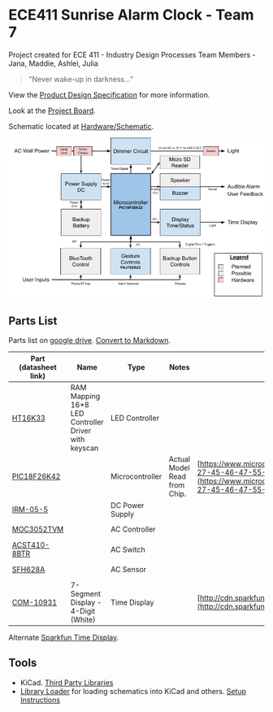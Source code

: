 # ECE411 Sunrise Alarm Clock - Team 7
Project created for ECE 411 - Industry Design Processes
Team Members - Jana, Maddie, Ashlei, Julia


> "Never wake-up in darkness..."

View the [Product Design Specification](./Product%20Design%20Specification%20v1.pdf) for more information.

Look at the [Project Board](https://github.com/31415pi/ECE_411_Winter_2021_Team_7/projects/1).

Schematic located at [Hardware/Schematic](./Hardware/Schematic.pdf).

![L1 Decomposition](/CAD/L1%20Decomposition.png)


## Parts List

Parts list on [google drive](https://docs.google.com/spreadsheets/d/1yFu2dnekZCLbKxV9tUKsMTaaS4XpjHtpUTBXEi358RU/edit#gid=0). [Convert to Markdown](https://tabletomarkdown.com/convert-spreadsheet-to-markdown/).

| Part (datasheet link)                                                                                                                                  | Name                                                 | Type            | Notes                        | Datasheet                                                                                                                                                                                                                                                                                                  | Website                                                                                                    | Source                                                          | Price  |
| ------------------------------------------------------------------------------------------------------------------------------------------------------ | ---------------------------------------------------- | --------------- | ---------------------------- | ---------------------------------------------------------------------------------------------------------------------------------------------------------------------------------------------------------------------------------------------------------------------------------------------------------- | ---------------------------------------------------------------------------------------------------------- | --------------------------------------------------------------- | ------ |
| [HT16K33](https://github.com/31415pi/ECE_411_Winter_2021_Team_7/blob/main/Datasheets/HT16K33v120(LEDcontroller).pdf)                                   | RAM Mapping 16\*8 LED Controller Driver with keyscan | LED Controller  |                              |                                                                                                                                                                                                                                                                                                            | [https://www.holtek.com/productdetail/-/vg/16K33](https://www.holtek.com/productdetail/-/vg/16K33)         |                                                                 |        |
| [PIC18F26K42](https://github.com/31415pi/ECE_411_Winter_2021_Team_7/blob/main/Datasheets/PIC18(L)F26-27-45-46-47-55-56-57K42-Data-Sheet-40001919G.pdf) |                                                      | Microcontroller | Actual Model Read from Chip. | [https://www.microchip.com/content/dam/mchp/documents/MCU08/ProductDocuments/DataSheets/PIC18(L)F26-27-45-46-47-55-56-57K42-Data-Sheet-40001919G.pdf](https://www.microchip.com/content/dam/mchp/documents/MCU08/ProductDocuments/DataSheets/PIC18(L)F26-27-45-46-47-55-56-57K42-Data-Sheet-40001919G.pdf) | [https://www.microchip.com/en-us/product/PIC18F26K42](https://www.microchip.com/en-us/product/PIC18F26K42) | EPL                                                             | $ 1.50 |
| [IRM-05-5](https://github.com/31415pi/ECE_411_Winter_2021_Team_7/blob/main/Datasheets/IRM-05(ac-5vsupply).pdf)                                         |                                                      | DC Power Supply |                              |                                                                                                                                                                                                                                                                                                            |                                                                                                            | [Mouser](https://www.mouser.com/ProductDetail/709-IRM05-5)      | $ 8.81 |
| [MOC3052TVM](https://github.com/31415pi/ECE_411_Winter_2021_Team_7/blob/main/Datasheets/MOC3052M(ACcont).pdf)                                          |                                                      | AC Controller   |                              |                                                                                                                                                                                                                                                                                                            |                                                                                                            | [Mouser](https://www.mouser.com/ProductDetail/512-MOC3052SR2M)  | $ 1.15 |
| [ACST410-8BTR](https://github.com/31415pi/ECE_411_Winter_2021_Team_7/blob/main/Datasheets/ACST410(ACswitch).pdf)                                       |                                                      | AC Switch       |                              |                                                                                                                                                                                                                                                                                                            |                                                                                                            | [Mouser](https://www.mouser.com/ProductDetail/511-ACST410-8BTR) | $ 0.85 |
| [SFH628A](https://github.com/31415pi/ECE_411_Winter_2021_Team_7/blob/main/Datasheets/SFH628A(ACsensor).pdf)                                            |                                                      | AC Sensor       |                              |                                                                                                                                                                                                                                                                                                            |                                                                                                            | [Mouser](https://www.mouser.com/ProductDetail/782-SFH6286-4T)   | $ 1.27 |
| [COM-10931](https://github.com/31415pi/ECE_411_Winter_2021_Team_7/blob/main/Datasheets/COM-10931_ATA3492BW(7seg4digitSparkfun).pdf)                    | 7-Segment Display - 4-Digit (White)                  | Time Display    |                              | [http://cdn.sparkfun.com/datasheets/Components/LED/ATA3492BW\_2.pdf](http://cdn.sparkfun.com/datasheets/Components/LED/ATA3492BW_2.pdf)                                                                                                                                                                    | [https://www.sparkfun.com/products/10931](https://www.sparkfun.com/products/10931)                         | [Mouser](https://www.mouser.com/ProductDetail/474-COM-10931)    | $ 2.63 |




Alternate [Sparkfun Time Display](https://www.sparkfun.com/products/10931).

## Tools

- KiCad. [Third Party Libraries](https://www.kicad.org/libraries/third_party/)
- [Library Loader](https://componentsearchengine.com/tools) for loading schematics into KiCad and others. [Setup Instructions](https://www.samacsys.com/kicad/)
